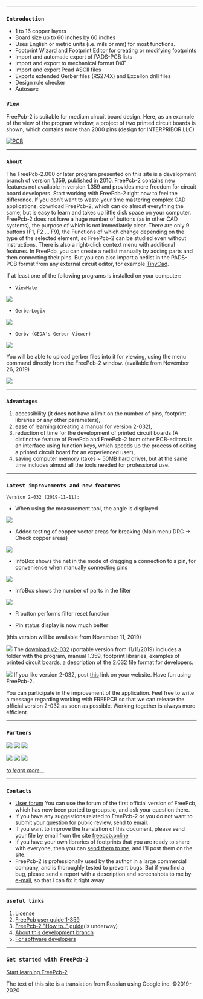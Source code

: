 
***
### `Introduction`

* 1 to 16 copper layers
* Board size up to 60 inches by 60 inches
* Uses English or metric units (i.e. mils or mm) for most functions.
* Footprint Wizard and Footprint Editor for creating or modifying footprints
* Import and automatic export of PADS-PCB lists
* Import and export to mechanical format DXF
* Import and export Pcad ASCII files
* Exports extended Gerber files (RS274X) and Excellon drill files
* Design rule checker
* Autosave

### `View`

FreePcb-2 is suitable for medium circuit board design. Here, as an example of the view of the program window, a project of two printed circuit boards is shown, which contains more than 2000 pins (design for INTERPRIBOR LLC)

[![PCB](/pictures/img2.png)](https://interpribor.com)

***
### `About`
The FreePcb-2.000 or later program presented on this site is a development branch of version [1.359](http://freepcb.com), published in 2010. FreePcb-2 contains new features not available in version 1.359 and provides more freedom for circuit board developers. Start working with FreePcb-2 right now to feel the difference. If you don’t want to waste your time mastering complex CAD applications, download FreePcb-2, which can do almost everything the same, but is easy to learn and takes up little disk space on your computer. FreePcb-2 does not have a huge number of buttons (as in other CAD systems), the purpose of which is not immediately clear. There are only 9 buttons (F1, F2 ... F9), the Functions of which change depending on the type of the selected element, so FreePcb-2 can be studied even without instructions. There is also a right-click context menu with additional features. In FreePcb, you can create a netlist manually by adding parts and then connecting their pins. But you can also import a netlist in the PADS-PCB format from any external circuit editor, for example [TinyCad](https://www.tinycad.net).

If at least one of the following programs is installed on your computer:

* `ViewMate` 

[![](pictures/pentalogix_logo.jpg)](https://www.pentalogix.com/)

* `GerberLogix` 

[![](pictures/EasyLogix.png)](https://www.easylogix.de/) 

* `Gerbv (GEDA's Gerber Viewer)` 

[![](pictures/gerbv_250x60.png)](http://gerbv.geda-project.org/)

You will be able to upload gerber files into it for viewing, using the menu command directly from the FreePcb-2 window. (available from November 26, 2019)

![](pictures/gerbv.png)

***
### `Advantages`
1. accessibility (it does not have a limit on the number of pins, footprint libraries or any other parameters),
2. ease of learning (creating a manual for version 2-032),
3. reduction of time for the development of printed circuit boards (A distinctive feature of FreePcb and FreePcb-2 from other PCB-editors is an interface using function keys, which speeds up the process of editing a printed circuit board for an experienced user),
4. saving computer memory (takes ~ 50MB hard drive),
but at the same time includes almost all the tools needed for professional use. 

***
### `Latest improvements and new features`

`Version 2-032 (2019-11-11):`

* When using the measurement tool, the angle is displayed

![](/pictures/m_tool4.png)

* Added testing of copper vector areas for breaking (Main menu DRC -> Check copper areas)

![](/pictures/torn.png)

* InfoBox shows the net in the mode of dragging a connection to a pin, for convenience when manually connecting pins

![](/pictures/IB_drag_con.png)

* InfoBox shows the number of parts in the filter

![](/pictures/IB_num_parts.png)

* R button performs filter reset function

* Pin status display is now much better

(this version will be available from November 11, 2019)

![](https://raw.githubusercontent.com/Duxah/FreePCB/master/pictures/cloud-down.png) The [download v2-032](https://github.com/Duxah/FreePCB-2/archive/master.zip) (portable version from 11/11/2019) includes a folder with the program, manual 1.359, footprint libraries, examples of printed circuit boards, a description of the 2.032 file format for developers.

![](https://raw.githubusercontent.com/Duxah/FreePCB/master/pictures/По%20рукам.png) If you like version 2-032, post [this](pictures/logo.png) link on your website. Have fun using FreePcb-2.

You can participate in the improvement of the application. Feel free to write a message regarding working with FREEPCB so that we can release the official version 2-032 as soon as possible. Working together is always more efficient.

***
### `Partners`

[![](pictures/LLC_IP.png)](https://interpribor.com) 
[![](pictures/LOCARUS_LOGO.png)](https://locarus.ru) 
[![](pictures/jlcpcb.png)](https://jlcpcb.com)

[![](pictures/pselectro.png)](http://www.pselectro.ru) 
[![](pictures/arius.png)](https://www.arius.com) 
[![](pictures/bittele.png)](https://www.7pcb.com)

_[to learn more...](partners.md)_

***
### `Contacts`

* [User forum](https://groups.io/g/freepcb) You can use the forum of the first official version of FreePcb, which has now been ported to groups.io, and ask your question there. 
* If you have any suggestions related to FreePcb-2 or you do not want to submit your question for public review, send to [email](https://freepcb.online/Discuss/).
* If you want to improve the translation of this document, please send your file by email from the site [freepcb.online](https://freepcb.online/Discuss/)
* If you have your own libraries of footprints that you are ready to share with everyone, then you can [send them to me](https://freepcb.online/Discuss/), and I'll post them on the site.
* FreePcb-2 is professionally used by the author in a large commercial company, and is thoroughly tested to prevent bugs. But if you find a bug, please send a report with a description and screenshots to me by [e-mail](https://freepcb.online/Discuss/), so that I can fix it right away

***
### `useful links`
1. [License](LICENSE)
2. [FreePcb user guide 1-359](https://github.com/Duxah/FreePCB-2/raw/master/FreePcb-2/bin/doc/freepcb_user_guide.pdf)
3. [FreePcb-2 "How to.." guide](/How_to.md)(is underway)
4. [About this development branch](/About_development.md)
5. [For software developers](developers.md)

***
### `Get started with FreePcb-2`

[Start learning FreePcb-2](/How_to.md)

The text of this site is a translation from Russian using Google inc. ©2019-2020
